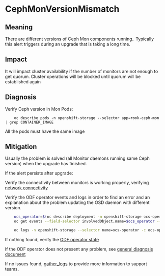 # CephMonVersionMismatch

## Meaning

There are different versions of Ceph Mon components running.. Typically this
alert triggers during an upgrade that is taking a long time.

## Impact

It will impact cluster availability if the number of monitors are not enough
 to get quorum. Cluster operations will be blocked until quorum will be
 established again

## Diagnosis

Verify Ceph version in Mon Pods:

```console
    oc describe pods -n openshift-storage --selector app=rook-ceph-mon | grep CONTAINER_IMAGE
```

All the pods must have the same image

## Mitigation

Usually the problem is solved (all Monitor daemons running same Ceph version)
when the upgrade has finished.

If the alert persists after upgrade:

Verify the connectivity between monitors is working properly, verifying
[network connectivity](helpers/networkConnectivity.md)

Verify the ODF operator events and logs in order to find an error and an
explanation about the problem updating the OSD daemon with different version.

```bash
    ocs_operator=$(oc describe deployment -n openshift-storage ocs-operator | grep OPERATOR_CONDITION_NAME: | awk '{ print $2 }')
    oc get events --field-selector involvedObject.name=$ocs_operator --namespace openshift-storage
```

```bash
    oc logs -n openshift-storage --selector name=ocs-operator -c ocs-operator
```

If nothing found, verify the
[ODF operator state](helpers/chekOperator.md)

If the ODF operator does not present any problem,
see [general diagnosis document](helpers/diagnosis.md)

If no issues found, [gather_logs](helpers/gatherLogs.md) to provide more
information to support teams.
